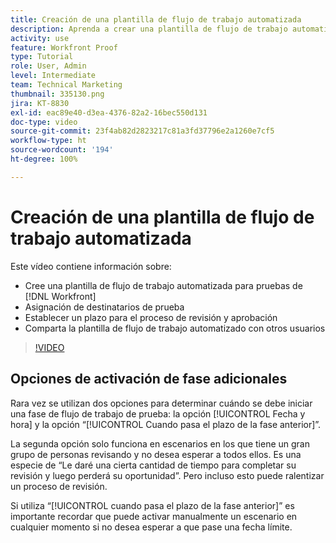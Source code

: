 ```yaml
---
title: Creación de una plantilla de flujo de trabajo automatizada
description: Aprenda a crear una plantilla de flujo de trabajo automatizada asignando destinatarios de revisión y estableciendo plazos de revisión. A continuación, comparta la plantilla con otros usuarios.
activity: use
feature: Workfront Proof
type: Tutorial
role: User, Admin
level: Intermediate
team: Technical Marketing
thumbnail: 335130.png
jira: KT-8830
exl-id: eac89e40-d3ea-4376-82a2-16bec550d131
doc-type: video
source-git-commit: 23f4ab82d2823217c81a3fd37796e2a1260e7cf5
workflow-type: ht
source-wordcount: '194'
ht-degree: 100%

---
```


# Creación de una plantilla de flujo de trabajo automatizada

Este vídeo contiene información sobre:

* Cree una plantilla de flujo de trabajo automatizada para pruebas de [!DNL  Workfront]
* Asignación de destinatarios de prueba
* Establecer un plazo para el proceso de revisión y aprobación
* Comparta la plantilla de flujo de trabajo automatizado con otros usuarios

>[!VIDEO](https://video.tv.adobe.com/v/335130/?quality=12&learn=on)

## Opciones de activación de fase adicionales

Rara vez se utilizan dos opciones para determinar cuándo se debe iniciar una fase de flujo de trabajo de prueba: la opción [!UICONTROL Fecha y hora] y la opción “[!UICONTROL Cuando pasa el plazo de la fase anterior]”.

La segunda opción solo funciona en escenarios en los que tiene un gran grupo de personas revisando y no desea esperar a todos ellos. Es una especie de “Le daré una cierta cantidad de tiempo para completar su revisión y luego perderá su oportunidad”. Pero incluso esto puede ralentizar un proceso de revisión.

Si utiliza “[!UICONTROL cuando pasa el plazo de la fase anterior]” es importante recordar que puede activar manualmente un escenario en cualquier momento si no desea esperar a que pase una fecha límite.

<!--
Lean More URLs
-->
